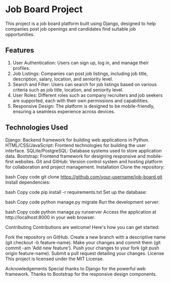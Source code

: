 # Job Board Project
This project is a job board platform built using Django, designed to help companies post job openings and candidates find suitable job opportunities.

## Features
1. User Authentication: Users can sign up, log in, and manage their profiles.
2. Job Listings: Companies can post job listings, including job title, description, salary, location, and seniority level.
3. Search and Filter: Users can search for job listings based on various criteria such as job title, location, and seniority level.
4. User Roles: Different roles such as company recruiters and job seekers are supported, each with their own permissions and capabilities.
5. Responsive Design: The platform is designed to be mobile-friendly, ensuring a seamless experience across devices.


## Technologies Used
Django: Backend framework for building web applications in Python.
HTML/CSS/JavaScript: Frontend technologies for building the user interface.
SQLite/PostgreSQL: Database systems used to store application data.
Bootstrap: Frontend framework for designing responsive and mobile-first websites.
Git and GitHub: Version control system and hosting platform for collaboration and project management.
Installation
Clone the repository:

bash
Copy code
git clone https://github.com/your-username/job-board.git
Install dependencies:

bash
Copy code
pip install -r requirements.txt
Set up the database:

bash
Copy code
python manage.py migrate
Run the development server:

bash
Copy code
python manage.py runserver
Access the application at http://localhost:8000 in your web browser.

Contributing
Contributions are welcome! Here's how you can get started:

Fork the repository on GitHub.
Create a new branch with a descriptive name (git checkout -b feature-name).
Make your changes and commit them (git commit -am 'Add new feature').
Push your changes to your fork (git push origin feature-name).
Submit a pull request detailing your changes.
License
This project is licensed under the MIT License.

Acknowledgements
Special thanks to Django for the powerful web framework.
Thanks to Bootstrap for the responsive design components.
